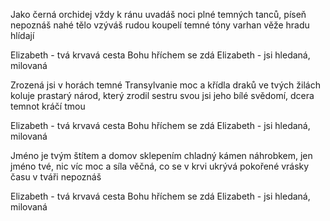 Jako černá orchidej vždy k ránu uvadáš
noci plné temných tanců, píseň nepoznáš
nahé tělo vzýváš rudou koupelí
temné tóny varhan věže hradu hlídají
 
Elizabeth - tvá krvavá cesta Bohu hříchem se zdá
Elizabeth - jsi hledaná, milovaná
 
Zrozená jsi v horách temné Transylvanie
moc a křídla draků ve tvých žilách koluje
prastarý národ, který zrodil sestru svou
jsi jeho bílé svědomí, dcera temnot kráčí tmou
 
Elizabeth - tvá krvavá cesta Bohu hříchem se zdá
Elizabeth - jsi hledaná, milovaná
 
Jméno je tvým štítem a domov sklepením
chladný kámen náhrobkem, jen jméno tvé, nic víc
moc a síla věčná, co se v krvi ukrývá
pokořené vrásky času v tváři nepoznáš
 
Elizabeth - tvá krvavá cesta Bohu hříchem se zdá
Elizabeth - jsi hledaná, milovaná
